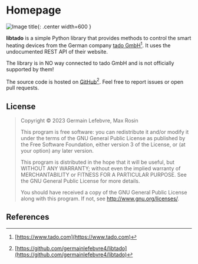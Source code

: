 # Homepage

![Image title](./logo.png){: .center width=600 }

**libtado** is a simple Python library that provides methods to control the smart heating devices from the German company [tado GmbH](https://www.tado.com)[^1]. It uses the undocumented REST API of their website.

The library is in NO way connected to tado GmbH and is not officially supported by them!

The source code is hosted on [GitHub](https://github.com/germainlefebvre4/libtado)[^2]. Feel free to report issues or open pull requests.

## License

> Copyright &copy; 2023 Germain Lefebvre, Max Rosin
>
> This program is free software: you can redistribute it and/or modify it under the terms of the GNU General Public License as published by the Free Software Foundation, either version 3 of the License, or (at your option) any later version.
>
> This program is distributed in the hope that it will be useful, but WITHOUT ANY WARRANTY; without even the implied warranty of MERCHANTABILITY or FITNESS FOR A PARTICULAR PURPOSE. See the GNU General Public License for more details.
>
> You should have received a copy of the GNU General Public License along with this program. If not, see <http://www.gnu.org/licenses/>.

## References

[^1]: [https://www.tado.com](https://www.tado.com)

[^2]: [https://github.com/germainlefebvre4/libtado](https://github.com/germainlefebvre4/libtado)

